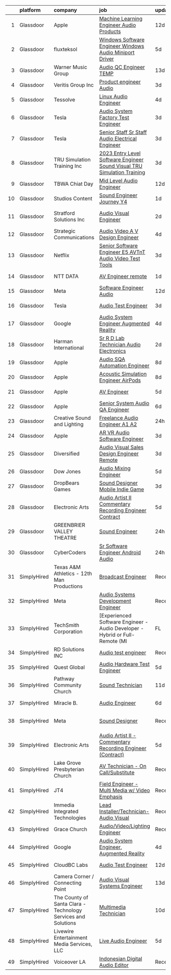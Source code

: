 

|    | platform    | company                                                       | job                                                                                                                                                                                                                                                                                                                                                                                                                                                                                                                                                                                                                                                                                                                                                                                                                                                                                                                                                                                                                                                                                                                                                                                                                                                                                                                                                                                                                                                                         | update_time   | location                    |
|---:|:------------|:--------------------------------------------------------------|:----------------------------------------------------------------------------------------------------------------------------------------------------------------------------------------------------------------------------------------------------------------------------------------------------------------------------------------------------------------------------------------------------------------------------------------------------------------------------------------------------------------------------------------------------------------------------------------------------------------------------------------------------------------------------------------------------------------------------------------------------------------------------------------------------------------------------------------------------------------------------------------------------------------------------------------------------------------------------------------------------------------------------------------------------------------------------------------------------------------------------------------------------------------------------------------------------------------------------------------------------------------------------------------------------------------------------------------------------------------------------------------------------------------------------------------------------------------------------|:--------------|:----------------------------|
|  1 | Glassdoor   | Apple                                                         | [Machine Learning Engineer  Audio Products](https://www.glassdoor.com/partner/jobListing.htm?pos=109&ao=1110586&s=58&guid=0000018378a841cfa715a88783cea47c&src=GD_JOB_AD&t=SR&vt=w&cs=1_665d2e7d&cb=1664176636723&jobListingId=1008136389935&cpc=654405A9B1E0A9F5&jrtk=3-0-1gdsaggffia0l801-1gdsaggg0ii2p800-70de91abb83b5434--6NYlbfkN0BvKrLyj5gPmtZO9T8euul8TCxuuKNOtzRJOomxnwSEodTz2Bc-sPZl8WPllYOnI2iSiV5Jwp96GP-nA0nsfOl5SpQEqkHM_Togz0qhXdyIJdkgcd2o4eNJrzaYBsCmJ8QUREDdXvT4fWt9U-8uM3dCZYkS0bW87wLnGYLTEFeJaN3MC1JZ6dvb0_wzUebvyMMSfE8dfcIsKGECQXTq9i0_e0lMNOmTDNm3ZO-cfImycR67IpobwPpZlfCZ9OQ2T7LPJIszIKUMu2vviov-NekBu79P23UxwmY6waz65jUQDfjp8DfMHMV_WIRSby9Fnw2oshIQddGNjB73x4R-oTxjY6SY5h3CwaDTqezx9kfZnZ9lQCEezUXUJOIUd7OOZDc4wnNYBv0GPzHUaWFz4NIcl0-Tdb2lB2BAjVlGtacytbi0Sm6mD2gbPPSqaedfDwLHsIl95PffjwDhuL-3qQojufAEjMU9aIiRqPcQe9m5hmW1EvVhY5cfyEt_TgBBJHaPBylHSOtN5ljtlol6sUX6fzvG7CYzuLfHbGzE3t4itS5mW4TvLt_JoH7HbWHhVvCLrFExa9VCrOhfyeuYM-H-rk0qw0sjXt3DyJS511TN7SzD-BJEsDzDFb5hiDvtay6yj1ksxWKrlStMTlPMuX6WgNyjNkn7qbnISQ8jIr35CvO4x4eCavYR-Ty059Mx8xTKZrBv_zQnQqzLu6pHzIiDzn4GWfcxkWyNCQ44-EJo7Px4bIgBxJaeO1LpjxyPk2ZuUbVzRphFn0RB6boQrcakD00druSGuXqADXPKvojbdLKPmgQ0zlBkEjoxqsLXVL2wXPy_FoEkIrrF0BhaVTvaI7ZRyHEdmSLnNz_8NQjECQZIjrJEmXmpNgVAS7vDO9xEy__MVyPw9NZ6GLj5xI0g9DnG1cvuo2337MWogKu7kTnFWdAxGbQ7G_UtFang2I4PWsOKYRIXwtUf19U6inaV3tv6HR9uD4I%3D)                                                                                               | 12d           | San Diego, CA               |
|  2 | Glassdoor   | fluxteksol                                                    | [Windows Software Engineer   Windows Audio Miniport Driver](https://www.glassdoor.com/partner/jobListing.htm?pos=130&ao=1136043&s=58&guid=0000018378a841cfa715a88783cea47c&src=GD_JOB_AD&t=SR&vt=w&ea=1&cs=1_972f21b1&cb=1664176636725&jobListingId=1008151562961&jrtk=3-0-1gdsaggffia0l801-1gdsaggg0ii2p800-7029e95f460fc368-)                                                                                                                                                                                                                                                                                                                                                                                                                                                                                                                                                                                                                                                                                                                                                                                                                                                                                                                                                                                                                                                                                                                                             | 5d            | Remote                      |
|  3 | Glassdoor   | Warner Music Group                                            | [Audio QC Engineer  TEMP ](https://www.glassdoor.com/partner/jobListing.htm?pos=118&ao=1136043&s=58&guid=0000018378a841cfa715a88783cea47c&src=GD_JOB_AD&t=SR&vt=w&cs=1_8daa46c6&cb=1664176636724&jobListingId=1008134954318&jrtk=3-0-1gdsaggffia0l801-1gdsaggg0ii2p800-9efc5a1280f5b9cb-)                                                                                                                                                                                                                                                                                                                                                                                                                                                                                                                                                                                                                                                                                                                                                                                                                                                                                                                                                                                                                                                                                                                                                                                   | 13d           | New York, NY                |
|  4 | Glassdoor   | Veritis Group Inc                                             | [Product engineer   Audio](https://www.glassdoor.com/partner/jobListing.htm?pos=122&ao=1136043&s=58&guid=0000018378a841cfa715a88783cea47c&src=GD_JOB_AD&t=SR&vt=w&ea=1&cs=1_eba69559&cb=1664176636724&jobListingId=1008156228382&jrtk=3-0-1gdsaggffia0l801-1gdsaggg0ii2p800-60b16f13d4fc84d3-)                                                                                                                                                                                                                                                                                                                                                                                                                                                                                                                                                                                                                                                                                                                                                                                                                                                                                                                                                                                                                                                                                                                                                                              | 3d            | Plano, TX                   |
|  5 | Glassdoor   | Tessolve                                                      | [Linux Audio Engineer](https://www.glassdoor.com/partner/jobListing.htm?pos=123&ao=1136043&s=58&guid=0000018378a841cfa715a88783cea47c&src=GD_JOB_AD&t=SR&vt=w&ea=1&cs=1_3c3eae24&cb=1664176636725&jobListingId=1008153216311&jrtk=3-0-1gdsaggffia0l801-1gdsaggg0ii2p800-8a5c09c106832404-)                                                                                                                                                                                                                                                                                                                                                                                                                                                                                                                                                                                                                                                                                                                                                                                                                                                                                                                                                                                                                                                                                                                                                                                  | 4d            | Sunnyvale, CA               |
|  6 | Glassdoor   | Tesla                                                         | [Audio System Factory Test Engineer](https://www.glassdoor.com/partner/jobListing.htm?pos=102&ao=1110586&s=58&guid=0000018378a841cfa715a88783cea47c&src=GD_JOB_AD&t=SR&vt=w&cs=1_58bd14f3&cb=1664176636722&jobListingId=1008157141701&cpc=8795CF9063CD573D&jrtk=3-0-1gdsaggffia0l801-1gdsaggg0ii2p800-5af3a224d73f09b7--6NYlbfkN0BkX03mv_qGbDFMol2YHqLRvzzvm2LmpzMO_FcYL_FtJlnJTzsjtFTdelRG5HbGrIeCZP9oCSI6IuPWZMAxwLue--xsQCODXP1zXPB_ldq9qAXnJQnMAK4g-TBuo7TNWkJrSpRtfA-JW54EzgC32fehXWacBL8mw35h490ZL-ZBlgv1TU_EzkMu8nVo0GWDkbm8ikDjxmuaPlEJnJZIGxwq3fXRu0KfeUKEbVL4cjrdsW1To56_zSzJOK1foh7VgJk_4ZBIekgJjCKLDAX9FELnia-zoal-YiGfSb51dJeUy1SomQd8PNWsjxlc6stHLTKcke2TaJu77hfb5HaTK0AGp3yxqZUTg2SobiWkNVpoOlje-SSJLSyECKldPkm7A_zg1KZE2rcWqXxtzUk9rcDM_S-pdcpaCilIhmFoN3yzP-GrsVJi0ZoPGnoVlydLPNyIANywmRm85axOGI5MPPZNTq1KLm4JgsoArnvNtrQ2MQ8NxZpgZRzvDvgTcdwxeiI%3D)                                                                                                                                                                                                                                                                                                                                                                                                                                                                                                                                                                                                      | 3d            | Palo Alto, CA               |
|  7 | Glassdoor   | Tesla                                                         | [Senior Staff Sr Staff Audio Electrical Engineer](https://www.glassdoor.com/partner/jobListing.htm?pos=110&ao=1110586&s=58&guid=0000018378a841cfa715a88783cea47c&src=GD_JOB_AD&t=SR&vt=w&cs=1_da432de4&cb=1664176636724&jobListingId=1008157142193&cpc=2CAED5C921A5F994&jrtk=3-0-1gdsaggffia0l801-1gdsaggg0ii2p800-2d8a1f8128b2f03b--6NYlbfkN0BkX03mv_qGbDFMol2YHqLRvzzvm2LmpzMO_FcYL_FtJlnJTzsjtFTdelRG5HbGrIeCZP9oCSI6IpzslZjy-kUNT8ZDj2sbaRf0gOo7CGmFjrRjITcSomSj23GIUM-aoISp3qMl1UsbND8YpzjJG5gcnx1Z7SvuJUsfY8NVH-41rgPiZA7-wWXKnLNyFOt2awpWFRr3kG8-QqmstuyFvzHX-vm-fjJmR76uX3VHRadASjO0RMZ3gzn0E2mYZxs13Wa1zT4jG9o4eQoW-GDNiiLzW0IRDreXtouI4oLv8fVWuqb_yapQ_xmdljQfVHf5RgLihnmcLmn-wY5_JzfJdjsrof5IzlEqtTS3BIKhrQd26EZmK89W35VrRQEl7Wea8xBPZeMb5hJoIUX9zbmoJdjnFmavFoRG0MutvxzCfxH39SAwpdp2vN4Nl2Tyn38q1l7bqXV2RUD9E0zwS5KfEFTDVpDI3CMK-yW4CRBpgJnIeU20I9sBBKrP_29uV-BxTCBPKHcIgsqkOV9K_WBLIHNT)                                                                                                                                                                                                                                                                                                                                                                                                                                                                                                                                                                       | 3d            | Palo Alto, CA               |
|  8 | Glassdoor   | TRU Simulation   Training  Inc                                | [2023 Entry Level   Software Engineer  Sound Visual    TRU Simulation   Training ](https://www.glassdoor.com/partner/jobListing.htm?pos=127&ao=1136043&s=58&guid=0000018378a841cfa715a88783cea47c&src=GD_JOB_AD&t=SR&vt=w&cs=1_79e1c87a&cb=1664176636725&jobListingId=1008156965860&jrtk=3-0-1gdsaggffia0l801-1gdsaggg0ii2p800-79239c89fafc08a2-)                                                                                                                                                                                                                                                                                                                                                                                                                                                                                                                                                                                                                                                                                                                                                                                                                                                                                                                                                                                                                                                                                                                           | 3d            | Lutz, FL                    |
|  9 | Glassdoor   | TBWA Chiat Day                                                | [Mid Level Audio Engineer](https://www.glassdoor.com/partner/jobListing.htm?pos=124&ao=1136043&s=58&guid=0000018378a841cfa715a88783cea47c&src=GD_JOB_AD&t=SR&vt=w&ea=1&cs=1_da03e0b8&cb=1664176636725&jobListingId=1008136828273&jrtk=3-0-1gdsaggffia0l801-1gdsaggg0ii2p800-33331ff0738d0ae5-)                                                                                                                                                                                                                                                                                                                                                                                                                                                                                                                                                                                                                                                                                                                                                                                                                                                                                                                                                                                                                                                                                                                                                                              | 12d           | Nashville, TN               |
| 10 | Glassdoor   | Studios Content                                               | [Sound Engineer   Journey Y4](https://www.glassdoor.com/partner/jobListing.htm?pos=112&ao=1136043&s=58&guid=0000018378a841cfa715a88783cea47c&src=GD_JOB_AD&t=SR&vt=w&cs=1_47f8bbbe&cb=1664176636724&jobListingId=1008159733508&jrtk=3-0-1gdsaggffia0l801-1gdsaggg0ii2p800-5009102bb7921f77-)                                                                                                                                                                                                                                                                                                                                                                                                                                                                                                                                                                                                                                                                                                                                                                                                                                                                                                                                                                                                                                                                                                                                                                                | 1d            | Los Angeles, CA             |
| 11 | Glassdoor   | Stratford Solutions Inc                                       | [Audio Visual Engineer](https://www.glassdoor.com/partner/jobListing.htm?pos=129&ao=1136043&s=58&guid=0000018378a841cfa715a88783cea47c&src=GD_JOB_AD&t=SR&vt=w&ea=1&cs=1_8a2490ac&cb=1664176636725&jobListingId=1008158756480&jrtk=3-0-1gdsaggffia0l801-1gdsaggg0ii2p800-81c2d64750fbedc4-)                                                                                                                                                                                                                                                                                                                                                                                                                                                                                                                                                                                                                                                                                                                                                                                                                                                                                                                                                                                                                                                                                                                                                                                 | 2d            | East Northport, NY          |
| 12 | Glassdoor   | Strategic Communications                                      | [Audio Video  A V  Design Engineer](https://www.glassdoor.com/partner/jobListing.htm?pos=128&ao=1136043&s=58&guid=0000018378a841cfa715a88783cea47c&src=GD_JOB_AD&t=SR&vt=w&ea=1&cs=1_ca91586d&cb=1664176636725&jobListingId=1008153216698&jrtk=3-0-1gdsaggffia0l801-1gdsaggg0ii2p800-3dfb50bde0d87582-)                                                                                                                                                                                                                                                                                                                                                                                                                                                                                                                                                                                                                                                                                                                                                                                                                                                                                                                                                                                                                                                                                                                                                                     | 4d            | Remote                      |
| 13 | Glassdoor   | Netflix                                                       | [Senior Software Engineer  E5    AVTnT  Audio Video Test   Tools ](https://www.glassdoor.com/partner/jobListing.htm?pos=115&ao=1136043&s=58&guid=0000018378a841cfa715a88783cea47c&src=GD_JOB_AD&t=SR&vt=w&cs=1_f2447a02&cb=1664176636724&jobListingId=1008157420748&jrtk=3-0-1gdsaggffia0l801-1gdsaggg0ii2p800-d050fa6bd6a92c14-)                                                                                                                                                                                                                                                                                                                                                                                                                                                                                                                                                                                                                                                                                                                                                                                                                                                                                                                                                                                                                                                                                                                                           | 3d            | Los Gatos, CA               |
| 14 | Glassdoor   | NTT DATA                                                      | [AV Engineer  remote ](https://www.glassdoor.com/partner/jobListing.htm?pos=106&ao=1110586&s=58&guid=0000018378a841cfa715a88783cea47c&src=GD_JOB_AD&t=SR&vt=w&ea=1&cs=1_e2c4fb51&cb=1664176636723&jobListingId=1008160143540&cpc=F41FEAB56D215062&jrtk=3-0-1gdsaggffia0l801-1gdsaggg0ii2p800-85cc0fc0cb94a1ec--6NYlbfkN0DS5B6hYMvOegcHE98QLkTbjopye3yCAShDnYuFrYweB6mdkq3i97uJDztuDvCDwkhEFDYo3L4h5ADci063SLIuMZqUsAQMByQIyY4WsvaP3VHIfhTk54qkzVoFsU93UZZuiJOicI_z6DnDAegQECa6_ejLHkvk2r1U_nk6LbubJhRrbfusgg-xj2NS6K_qggoK4rfiXcLHGdYmkcQVa5IY-27o-bx31Xnhu9i7B4pewPFB0V8yQogGfx0ASgmO-xn57zZBZp2CK8iWnx-VArEDJnAeEt2TKhuvM-xvYAU-ch0F2uRTaceG7ciY-3t6ZpO5Ch3ljEdeOpN-pDNR8xIGYoW4C2kgk7hqkSCH02JReLy1dU3lUPwicG1LeSaEBwOo2WE-C-5GTlYXo8F_4bMr-2goWJdP_vdPACRzF2KAh52fYvFxxdOxIMfG7daDvMd-8-G99Pr5xIWKzSpILebLo3l_0wfJQV0Klff7uW9rpnhrbe_Dyk-iXJE5VpqH0Fbr07rWIwqJJBsbnUqg5AClozYIAy7lQA4ZBoJi_VW_nI86tdvNOMSa)                                                                                                                                                                                                                                                                                                                                                                                                                                                                                                                                                             | 1d            | Pittsburgh, PA              |
| 15 | Glassdoor   | Meta                                                          | [Software Engineer   Audio](https://www.glassdoor.com/partner/jobListing.htm?pos=101&ao=1110586&s=58&guid=0000018378a841cfa715a88783cea47c&src=GD_JOB_AD&t=SR&vt=w&cs=1_53f38343&cb=1664176636722&jobListingId=1008135856631&cpc=0FE1F5EA2BC84A01&jrtk=3-0-1gdsaggffia0l801-1gdsaggg0ii2p800-2af0d72ee9516572--6NYlbfkN0DYl4UJW4r1Vl7FEn6T9F-rD9lpC-0oMJVSiWjK_MGUd8e8cHXcpv6KPyjLHZEfqkWCUGiQ0wI9PhypsvPn6fLuX-NuhRXF81k4keiTZ-sjyQohKEQHZsqiAZ17RgzjGitjocz7khR2BXjl1nT4h9VfIACCg0Il7tYaijOLNLdjO9BsgM7gz_J4xH0AJnUSQM-eyPnPxvTfJ6Pnic1RiaXfzDxOgvmUyMHbczS2ftVj2UCltv7-nZKQypXCfUe00rcIdit_uf3xs454h4bnO-nID31tGUk75oQAu_gR2KuHvcqqn39PEp8WsOrgGnfJKo-oU-9ok9iADF1-ysF1-cES_uadD4ZgycW6gWd5n8dmBesLBu1QTw2xg8wUkEmPxdMWZrPLFQ1utJxIF5o1OXuvfIr-R-mBcWviOUa73fxdEyU5T62KOJkKE7R0EPnmq8gBRFjXcLsyL5TZ0FgsJtK-Ty2p33Mcfq4frVrAZ9t0FD6Rx5ye3l4ShLu_VXQGREIJ1Ioq182aTi2_0v2jL8r4g9Fxj6ZVkviCokB9PhkCxt21SvZUyjuvTyqXWJmvxFijNO15dbq20onYF3yeZtXwENg8SeVkWz_eMw_XvT7Iz1D60y-WUQ9xrt1bI9A3jKaFADfMm41ZmS92vXTBt3FQfPLwZXYA3nTzSZPUhzGL7WvcPTdfa8u21Yziu_Vna625BEsPArhkJEvFt5HBOxWlTrOSpeU7BLK0z-FFWD9kmdXcCUan4txqGd8yTlPbHLXRsHs938N6xaz8h1PQyAUJVs8KKK9lfLPHwOjkSjXDCXmdgz-J4pJGfcLEesJiPpj5729Hzj9cL6neMAt8EkDz0tTtNr0LWd1qXGhicupHNL7pd6lTCYfvWOX4u_TCctgK41l9cMUeoO8rIhu6W8gr9o3lV6hpt1JVghWmHjhnQInRpV7qbIKnfzzvk8mGLUpjEyMOOONAJHb8dHtlEd52GHQjH5aDy4opWWsh9sGL3jn2QF3KrgTKoGdNvdrsSNeurAoLxt0xcqp2Hn2_jqb3SYlEQt5K4hTcrOjwv7mzVNHEA9eSyoEeKa2HUebxkpSvsRDSThuxmQ%3D%3D) | 12d           | Remote                      |
| 16 | Glassdoor   | Tesla                                                         | [Audio Test Engineer](https://www.glassdoor.com/partner/jobListing.htm?pos=103&ao=1110586&s=58&guid=0000018378a841cfa715a88783cea47c&src=GD_JOB_AD&t=SR&vt=w&cs=1_35402af0&cb=1664176636722&jobListingId=1008157142400&cpc=2CAED5C921A5F994&jrtk=3-0-1gdsaggffia0l801-1gdsaggg0ii2p800-058a82497792a86c--6NYlbfkN0BkX03mv_qGbDFMol2YHqLRvzzvm2LmpzMO_FcYL_FtJlnJTzsjtFTdelRG5HbGrIeCZP9oCSI6IhXig6-SMqbejx7n6pjgn4y33Nhu9-TL74ww2Zl2M80tFLABULuAo1mrL6CiClpgSDKSZsDVgndZNoceL5IbPMSSplizj8YJFw7ku4RnrBSyLWfKINBLZv5BABagr6rIcIcufLLHPkqL89TbLbDTwyKe90-64-4J42Gqrtkbz4_5zKKAdVhoDJAS94HacIwU7m5RimiotLpn2D7W9BSnOLzoJdd-7FUYwyAFJ7hR5xFAOSO-GeOfrR0e3LH7tf_9Exn-bsRg2O8Mp4wmo1PLq7x3Ao6QeyXRfj4jtGwNsJlJ812zARf76vm6MXqlBBxz7rnuS2Zmc3QtWWU4C0J3ZnGXmzAYtPrEoz0-1KqIkXiFqN31oTYR4m28cu3ZZ7KHs_HwX8Vx41EfLcxVKZzse1p_52tXoqfI9Q%3D%3D)                                                                                                                                                                                                                                                                                                                                                                                                                                                                                                                                                                                                                                       | 3d            | Palo Alto, CA               |
| 17 | Glassdoor   | Google                                                        | [Audio System Engineer  Augmented Reality](https://www.glassdoor.com/partner/jobListing.htm?pos=120&ao=1136043&s=58&guid=0000018378a841cfa715a88783cea47c&src=GD_JOB_AD&t=SR&vt=w&cs=1_dd6ea96e&cb=1664176636724&jobListingId=1008153993994&jrtk=3-0-1gdsaggffia0l801-1gdsaggg0ii2p800-57bc341b2eb6ce29-)                                                                                                                                                                                                                                                                                                                                                                                                                                                                                                                                                                                                                                                                                                                                                                                                                                                                                                                                                                                                                                                                                                                                                                   | 4d            | Mountain View, CA           |
| 18 | Glassdoor   | Harman International                                          | [Sr  R D Lab Technician  Audio Electronics](https://www.glassdoor.com/partner/jobListing.htm?pos=125&ao=1136043&s=58&guid=0000018378a841cfa715a88783cea47c&src=GD_JOB_AD&t=SR&vt=w&cs=1_43562557&cb=1664176636725&jobListingId=1008159334979&jrtk=3-0-1gdsaggffia0l801-1gdsaggg0ii2p800-2c9fd09fa96f9045-)                                                                                                                                                                                                                                                                                                                                                                                                                                                                                                                                                                                                                                                                                                                                                                                                                                                                                                                                                                                                                                                                                                                                                                  | 2d            | Richardson, TX              |
| 19 | Glassdoor   | Apple                                                         | [Audio SQA Automation Engineer](https://www.glassdoor.com/partner/jobListing.htm?pos=116&ao=1136043&s=58&guid=0000018378a841cfa715a88783cea47c&src=GD_JOB_AD&t=SR&vt=w&cs=1_804ff90e&cb=1664176636724&jobListingId=1008146904400&jrtk=3-0-1gdsaggffia0l801-1gdsaggg0ii2p800-2883d3b1dd5e8401-)                                                                                                                                                                                                                                                                                                                                                                                                                                                                                                                                                                                                                                                                                                                                                                                                                                                                                                                                                                                                                                                                                                                                                                              | 8d            | Cupertino, CA               |
| 20 | Glassdoor   | Apple                                                         | [Acoustic Simulation Engineer   AirPods](https://www.glassdoor.com/partner/jobListing.htm?pos=108&ao=1110586&s=58&guid=0000018378a841cfa715a88783cea47c&src=GD_JOB_AD&t=SR&vt=w&cs=1_0c452cd1&cb=1664176636723&jobListingId=1008146626449&cpc=F41FEAB56D215062&jrtk=3-0-1gdsaggffia0l801-1gdsaggg0ii2p800-ee21dd005390593b--6NYlbfkN0BvKrLyj5gPmtZO9T8euul8TCxuuKNOtzRJOomxnwSEodTz2Bc-sPZlPHrT5BCwu4Q-7dy9UsDbflfsSYyZ20UtBldsxZuRktsIMFqtwJnGPnRylWlaQ7uQv0HuRDulNs_Na0zu9qPy2zr8V2Yj7Dh-bWhA0EFhaVoGDu_4ArxRFYH-GNtPL6TYpmmK9UdOtqrSMWYb7So4ZaMyjm4KexJNuC1oYiBZJreFTBDWHfsFfgscctQKHPseyGmtc6KX2Tqoz3MOnvhlrXO6tWtEKHXPJaXtGtCGyblHDk4a0Lu5udO7n8ZQCCUIxj9QNvqExN1lSW0YdB9X-I_u-xu5OiOpLx6pYgCYDe6_5H9isiyu6604vKNuF1l-_FF5zq8cs5nb4Lyr4ycWtl3UKaYT1hHqjViKbV9egGHjJlGkyircgRAtoF3lP_GPSkDQNVH1uXXdC7U3suvnnST_lblyDdxkY6AFMNh3-reVqPqKbdln1d3tUD4Dvm65vAjAjh1GZhZ44UoMpFl6KP_5NPJGW34XksIihyL6HjAe6zHNG9tqSgMkGaQ6Bate0HR-CDG86JV7B98rsh7e4hubA-ad2zwa6FPin4FdRrwGKNLMnWxoaSF_QVZ0AInBc9U9iH1fiH7dCchpXmnYa2kQn_0o7UAsirLBsxJnPSbo195u927uhBsAmz59y6N5LQnfMwX_T5DOcrHE7pGmIJpaB4ZVVtqwimXYspcxMJDh8Pq2ZuIAJEyGVdXcOpiHVX1aHY_NhC5OnivBqaAfXC8bd_rcaDbgK5EbezrbhmIaoKjBGza5owMdba6UF75XW3YhDr1QzOwo9LPgSCRX2Vdqp9qLu_5xYelLY1TfyzngDE-mGVmI2PhhUyRM663gqxeZCuYMhcMkRvP97fFsouTcCAtlDB-BZwaq4lFCssZTzH3aBR9s0D4VU70Iv4ENgikfrhPxpyQuFfNB--Yc_y4rV1zW3eA4ojBLo8K5Gj89SXE6gb27hA%3D%3D)                                                                                    | 8d            | Boulder, CO                 |
| 21 | Glassdoor   | Apple                                                         | [AV Engineer](https://www.glassdoor.com/partner/jobListing.htm?pos=107&ao=1110586&s=58&guid=0000018378a841cfa715a88783cea47c&src=GD_JOB_AD&t=SR&vt=w&cs=1_1c192f25&cb=1664176636723&jobListingId=1008151546415&cpc=2CAED5C921A5F994&jrtk=3-0-1gdsaggffia0l801-1gdsaggg0ii2p800-1ae8d32aa0dc7b3d--6NYlbfkN0BvKrLyj5gPmtZO9T8euul8TCxuuKNOtzRJOomxnwSEodTz2Bc-sPZlC5mDe-NOaJhogMSVwCAU7Ca3q7m0vurWF9eTNuuVc0LBq9cKkNSNQ_cIVhf-TiIMgDl7z0dwYJZNSx_wwA1P51k91FtO2ln9t-1e9aawFZsA5UmghRnf5ruVBAn0sAuIi0vBwb5Hfd5qfyxfn4iYIx8dC8F1WAAg6YKhbT3N7mQrcmWjBUVg2nHIQARW7rU0pNj-1oHmJZXZ5RuT_TcA16WmB8pUzkiusHqXgew1v_sQpe58R1KTkSmm_RuFLaICdIKSHbcVmFWMzMQtYRRweZwPDthQSSUmck1l2Vxrs3iB6L5u5OG3ouTl0UWQW7jbfsIyoFqB9RGDtJj2ZLAP_jMmE4ny8nhzHhycKa-9y1jhQYCYmiX4tD__2LuWxu_s5zNGwUNF1Z2hdJ5AtJ2eie5r0KQv89mjGRdZDOGANpsVLMd6nvopJKjwzrz4VUDVPyk4toklLqQlRjGSr_VrMInB7LWAb2d9x6aPZ4cY0ZA1ZqGSih1RNCN86kVaaTKId8iPWQ8u6kXBXg6A-tx2uqLfyZ1RcbsyB2iR8wkG83AVps94ECy8CwqXC3m8MC3C4sYgEIc7uJ1Vp9ag_xq0sHG9MiZMsnbHltBtCcC8jGOb-tbenec2z-8R6X2RPBy0pdFG9eRgLNts_utKyi41AP-Zb4Zj5KwfeCYX3vhOQfJ4ckwss3q-SsUIaJHX0EjGeKaTBAY3NMPnJEY3GBM8UDaNa5ANmw-OxPfTZzK3pLQ5rFdCH-O-AdNxq9U-d4b-v-agjpsP9sFfPDM6qZtxkn-7guKWBdMEyI-T4yq8Jl3tnLw9VLwiFyftna4xlOCL8U8ooqYAKXb3JR2xXlcPj3KPUgI5gBKtLKPo6AeSBxS3G5sFyVH-qYAsDn0oYCHz)                                                                                                                                                                           | 5d            | San Diego, CA               |
| 22 | Glassdoor   | Apple                                                         | [Senior System Audio QA Engineer](https://www.glassdoor.com/partner/jobListing.htm?pos=104&ao=1110586&s=58&guid=0000018378a841cfa715a88783cea47c&src=GD_JOB_AD&t=SR&vt=w&cs=1_8573147a&cb=1664176636722&jobListingId=1008148531672&cpc=AC285F3A3ECA6BB0&jrtk=3-0-1gdsaggffia0l801-1gdsaggg0ii2p800-017909a95361d9a2--6NYlbfkN0BvKrLyj5gPmtZO9T8euul8TCxuuKNOtzRJOomxnwSEodTz2Bc-sPZl5OJ9R4TJsNe2yDbQJ34cF5KvJm7v8DGc3FpnaU13Eij2u-w5iohmbTWZJBHXQN8zHGuRhc6f17UAESOPGHJp_Sy-51kXaUAulKq80nFC0KaW4xrHXe7ToM2pSFoQ_Yr6wafY9MEO1LwuRlOxgMO1fg6rzV_JSrr_WS69uFhEfjN2jOkwlwMedUR1xCB93JcWzvpP244rQ0SpXtvorY5hV4f-knzr5x8rkkMt9BZzwdwcQ5PBKEVs3QX95xHyHp1klJyrf9Lw6kB9xqS31Ab4UzyizcBC9aDZko3jAAsZpYqSIkKcxBvD_LaDCsSPtiQAcH9mJpD6qMSDCcZUaZs5muwwOh8Nk5jnsClhxMPajGSAeX2wJ5BKBCCpe4I8dJLDRU3IlP91dsHWsCYB_HRhXKuDmqrDDLaai1qaLd1nOmf7ouVkcwxo5W-N6k-pEBY_q4GE0R4RyJlt7bPvRsDdunqfWauX5zVBubswI2TFMjQHK2qUI2dFoZOVyxlOGHkvtW6BdZfkHbjsy4nZT3sT748ZtmKvdHImhxicdKZzodK4rfZ9yIFLqkvLx8m-aE6e4lL6NXP_o0F71ocm2TW2RP-PPWdebQSP-db-Gax4xbCurhrXk-WujexCgzmDy1w8fgLfbTRQpXucfPmRdcHnxsOccIMFrbM-PpoVNVnZj91jgoW0ixiGqoDYvMLdkvXnUC-TLhRLYnvV5SY98msaQZbsBW8ML6nkIY_n_pG_GgG-XnXwV_AlQTw_RTeYi6uMqAsbz2h-13TfMmI55d2-O6iHXt--t70lrX1aUYRhGhO7Uw6iTUjTCIQbvd-w0OT_p9_Xda_lpZfvYAIyzHW5TYY-NEhBtOY0snLpBnKL15ASEO0C7jdlDh6jxydUn01tYYgcpsIyWLFBVjFiL3renPhTqCcmR9JM4QWLyVZB2_M%3D)                                                                                                         | 6d            | Culver City, CA             |
| 23 | Glassdoor   | Creative Sound and Lighting                                   | [Freelance Audio Engineer A1  A2](https://www.glassdoor.com/partner/jobListing.htm?pos=114&ao=1136043&s=58&guid=0000018378a841cfa715a88783cea47c&src=GD_JOB_AD&t=SR&vt=w&ea=1&cs=1_d6c8d706&cb=1664176636724&jobListingId=1008160514473&jrtk=3-0-1gdsaggffia0l801-1gdsaggg0ii2p800-17938c113211d040-)                                                                                                                                                                                                                                                                                                                                                                                                                                                                                                                                                                                                                                                                                                                                                                                                                                                                                                                                                                                                                                                                                                                                                                       | 24h           | Washington, DC              |
| 24 | Glassdoor   | Apple                                                         | [AR VR Audio Software Engineer](https://www.glassdoor.com/partner/jobListing.htm?pos=117&ao=1136043&s=58&guid=0000018378a841cfa715a88783cea47c&src=GD_JOB_AD&t=SR&vt=w&cs=1_311931f1&cb=1664176636724&jobListingId=1008156011635&jrtk=3-0-1gdsaggffia0l801-1gdsaggg0ii2p800-fd88faaae8caa377-)                                                                                                                                                                                                                                                                                                                                                                                                                                                                                                                                                                                                                                                                                                                                                                                                                                                                                                                                                                                                                                                                                                                                                                              | 3d            | Cupertino, CA               |
| 25 | Glassdoor   | Diversified                                                   | [Audio Visual Sales Design Engineer   Remote](https://www.glassdoor.com/partner/jobListing.htm?pos=119&ao=1136043&s=58&guid=0000018378a841cfa715a88783cea47c&src=GD_JOB_AD&t=SR&vt=w&ea=1&cs=1_5bd73b51&cb=1664176636724&jobListingId=1008156547253&jrtk=3-0-1gdsaggffia0l801-1gdsaggg0ii2p800-cdc1c7195306da68-)                                                                                                                                                                                                                                                                                                                                                                                                                                                                                                                                                                                                                                                                                                                                                                                                                                                                                                                                                                                                                                                                                                                                                           | 3d            | Remote                      |
| 26 | Glassdoor   | Dow Jones                                                     | [Audio Mixing Engineer](https://www.glassdoor.com/partner/jobListing.htm?pos=113&ao=1136043&s=58&guid=0000018378a841cfa715a88783cea47c&src=GD_JOB_AD&t=SR&vt=w&cs=1_d6db284b&cb=1664176636724&jobListingId=1008151967300&jrtk=3-0-1gdsaggffia0l801-1gdsaggg0ii2p800-633f77dde0e519ba-)                                                                                                                                                                                                                                                                                                                                                                                                                                                                                                                                                                                                                                                                                                                                                                                                                                                                                                                                                                                                                                                                                                                                                                                      | 5d            | New York, NY                |
| 27 | Glassdoor   | DropBears Games                                               | [Sound Designer  Mobile Indie Game ](https://www.glassdoor.com/partner/jobListing.htm?pos=105&ao=1110586&s=58&guid=0000018378a841cfa715a88783cea47c&src=GD_JOB_AD&t=SR&vt=w&ea=1&cs=1_046f28d4&cb=1664176636723&jobListingId=1008156551199&cpc=149B3D5996025BBA&jrtk=3-0-1gdsaggffia0l801-1gdsaggg0ii2p800-e000485cd2db04a3--6NYlbfkN0BTy4Vq3kUv-8E8fBOrhZt-7WJQYqv7u2ur6JnxlE7nq_aQtV-qQ9P-F7lfPTExQCKIpCDlC4Am6tHb_XRGt3gN7hT3WEgRAVy-FWbT6GMcuzzJyiehWziTD0BOpU5s7cYKhcVCjcXptGenQlmHgNO3sYwXqL00uzQ3FsSP0D0dv4eATvGQvuKlxq8S9MCSY2ZBbeH_8j5VBpRRcngbf4NRZ9Mf1g_f571YrpyzS5iC_K5_RCyP5sKWR8pgzq5RahKe6KCHKpXr9MsmDFLaZeGeIdi07t7ptHBdLmc9sdZxniYar8wNLHMEKgnZ5vfIhlrKa7NL40ZsNOaX2aytXtpStpqua-mafePK0OcHM6gksBdWCG6LbRdKSdpj253B1_e4q4x_OS6Byp-EkJrkpultqRJHUafTH8iLf0xge9dUxDGkMLpfTyNhDqm3iftF9HEzGCxjKEvVImUsk7ASYeYidIRCvlnKYr0Oet0n0RUoauE4gl8LgccYaux6CaW8cVWKIlDtP3NidYxg1ngLW50N)                                                                                                                                                                                                                                                                                                                                                                                                                                                                                                                                                                               | 3d            | Remote                      |
| 28 | Glassdoor   | Electronic Arts                                               | [Audio Artist II   Commentary Recording Engineer  Contract ](https://www.glassdoor.com/partner/jobListing.htm?pos=121&ao=1136043&s=58&guid=0000018378a841cfa715a88783cea47c&src=GD_JOB_AD&t=SR&vt=w&cs=1_6a1882c3&cb=1664176636724&jobListingId=1008151770801&jrtk=3-0-1gdsaggffia0l801-1gdsaggg0ii2p800-015c7e198e835cb0-)                                                                                                                                                                                                                                                                                                                                                                                                                                                                                                                                                                                                                                                                                                                                                                                                                                                                                                                                                                                                                                                                                                                                                 | 5d            | Orlando, FL                 |
| 29 | Glassdoor   | GREENBRIER VALLEY THEATRE                                     | [Sound Engineer](https://www.glassdoor.com/partner/jobListing.htm?pos=126&ao=1136043&s=58&guid=0000018378a841cfa715a88783cea47c&src=GD_JOB_AD&t=SR&vt=w&cs=1_28de28de&cb=1664176636725&jobListingId=1008161620352&jrtk=3-0-1gdsaggffia0l801-1gdsaggg0ii2p800-8bd050dc514b455b-)                                                                                                                                                                                                                                                                                                                                                                                                                                                                                                                                                                                                                                                                                                                                                                                                                                                                                                                                                                                                                                                                                                                                                                                             | 24h           | Lewisburg, WV               |
| 30 | Glassdoor   | CyberCoders                                                   | [Sr  Software Engineer   Android Audio](https://www.glassdoor.com/partner/jobListing.htm?pos=111&ao=1110586&s=58&guid=0000018378a841cfa715a88783cea47c&src=GD_JOB_AD&t=SR&vt=w&ea=1&cs=1_82ba0242&cb=1664176636724&jobListingId=1008160433175&cpc=9908D8D4413DBB8A&jrtk=3-0-1gdsaggffia0l801-1gdsaggg0ii2p800-edb692443d985c29--6NYlbfkN0CpFJQzrgRR8WqXWK1qKKEqALWJw739KlKqr2H-MSI4eoBlI4EFrmor2FYZMP3muM1SW9Gmn45sBKBIguY98-er5m2NKPwqKNjs_1S6_4YNc5gFz2rqn8UtoPKUUIATU6XLO0J4FJ8L4JXr_aOzZhe_U5OVu0OjnWAEvmg48br-49Mxd9T65Ikv_tB1y_cevwG96-40aXJOkQBDy-cAKzeca0-IbLQ12UoMiwJLUIkkDQsAo4_AIIRPq-H9OEcMz5MyvzAvRAL-GSPrJmR9W9EJogphRxoVhH7pmOLa4BHCUnglE8rDfLUGK9yqIcgBGIL10KmV-R581lypiijtoOo4YPVAY3QIQccusVm7eKxBVqSynlWw_sSaweZ_SLCaT9NHmsc6jVvelSVtq2hMye1YESyU07wGihgwyXbLxyi2ZijcQHs0naP_x7bigNUE5MD2PQd2C4jGZ4GZ7X5UToM1UyXGBYffg_6ByD67JM0cO0s9HEJRYaa3_lrYuqC_aG_UT62y5pKa39QPKrAT6Ko0G1NWJ4puG7uCdW-iNj-44x1_1pmh-AHKv4hM0RZk46rXnzUThkTpdNsZFqCb7JS4Fccw26u9cdNj11Uo8GbQSQlNJSvSwQNd_f_wCP6Rf2tnRF7Qr_x-E-XHgfDs7fR2_xu4mTdv5bj0-zXENQZRZ0u0DWol9fAOYHyOnWy8jD8Ys7on_VtTLUv0or_l7-8g91SIfVHA9MIDdI9EYLrWatzQHfUSmVaicFZjW-ItTyH6Eb9p0Hros_G7UL3B2w-1qnCeT2dzkGcyG2r1saLfd-XwvRhAdCi7h7d46hdIDnSFkQrwUOsQFrSDHaHd5g-Hxhi7rvdpeisCFYwXX6AEYq-tNvPLE5nzWcMRm9x-DSY_rG9RFYI1UqOBr9LtqWGMAdcloVOoqe_beMpApdRr8NPXJN_cAyQ2O_4BLdII6PfpjbpJ61w16Cqboa8IwB_TAb_1xP4Js0zZcMnAzHH7PfnM2u9TtRgE6Q-6itEr6rQ%3D)                                                              | 24h           | Encinitas, CA               |
| 31 | SimplyHired | Texas A&M Athletics - 12th Man Productions                    | [Broadcast Engineer](https://www.simplyhired.com/job/FvqtjkPQOHFz7okHbknjuZGriHK1tUpOYJrYq7y5M_E_VlNyFcveLg?q=audio+engineer)                                                                                                                                                                                                                                                                                                                                                                                                                                                                                                                                                                                                                                                                                                                                                                                                                                                                                                                                                                                                                                                                                                                                                                                                                                                                                                                                               | Recently      | College Station, TX         |
| 32 | SimplyHired | Meta                                                          | [Audio Systems Development Engineer](https://www.simplyhired.com/job/YOCLjp_LenBMvPmo8e1sKzxncSJhdWA0la30Qcz-u_EfY6yplRGbsA?q=audio+engineer)                                                                                                                                                                                                                                                                                                                                                                                                                                                                                                                                                                                                                                                                                                                                                                                                                                                                                                                                                                                                                                                                                                                                                                                                                                                                                                                               | Recently      | Sunnyvale, CA               |
| 33 | SimplyHired | TechSmith Corporation                                         | [Experienced Software Engineer - Audio Developer - Hybrid or Full-Remote (MI | FL | IL | NC | TX)](https://www.simplyhired.com/job/8Ri1bqcZce2bH5Fmfv2FSUlejcX6u0ta2zJ4WcsU7MCmt_AXDCG5Tg?q=audio+engineer)                                                                                                                                                                                                                                                                                                                                                                                                                                                                                                                                                                                                                                                                                                                                                                                                                                                                                                                                                                                                                                                                                                                                                                                                                                                                 | Recently      | Remote, MI                  |
| 34 | SimplyHired | RD Solutions INC                                              | [Audio test engineer](https://www.simplyhired.com/job/Kf_YI6a98vW7Y5O-xjVqrlg9yR95i6MaN_1gcZFzACVka3N6opd0vw?q=audio+engineer)                                                                                                                                                                                                                                                                                                                                                                                                                                                                                                                                                                                                                                                                                                                                                                                                                                                                                                                                                                                                                                                                                                                                                                                                                                                                                                                                              | Recently      | Sunnyvale, CA               |
| 35 | SimplyHired | Quest Global                                                  | [Audio Hardware Test Engineer](https://www.simplyhired.com/job/zBSHPAmmxadvarOfDRiCeBUKdrV0fc-JaYPYd_c64HgtaMc0O9seDQ?q=audio+engineer)                                                                                                                                                                                                                                                                                                                                                                                                                                                                                                                                                                                                                                                                                                                                                                                                                                                                                                                                                                                                                                                                                                                                                                                                                                                                                                                                     | 5d            | Sunnyvale, CA               |
| 36 | SimplyHired | Pathway Community Church                                      | [Sound Technician](https://www.simplyhired.com/job/xNRKdLpQ4MaSUTJBXI-WNbXjx6Gvjqz-j9H1qx1MI2k-IrnmYm7uew?q=audio+engineer)                                                                                                                                                                                                                                                                                                                                                                                                                                                                                                                                                                                                                                                                                                                                                                                                                                                                                                                                                                                                                                                                                                                                                                                                                                                                                                                                                 | 11d           | Fremont, CA                 |
| 37 | SimplyHired | Miracle B.                                                    | [Audio Engineer](https://www.simplyhired.com/job/_-aB-hbhjhHlLv5bdQ3TCZkZD1FyDifO-NWKSz2c_UBMrD7pDeV3Pg?q=audio+engineer)                                                                                                                                                                                                                                                                                                                                                                                                                                                                                                                                                                                                                                                                                                                                                                                                                                                                                                                                                                                                                                                                                                                                                                                                                                                                                                                                                   | 6d            | San Jose, CA                |
| 38 | SimplyHired | Meta                                                          | [Sound Designer](https://www.simplyhired.com/job/WOkO3p-i2u1T1y6dUtAOR5iM4l-fI4SKkKQlrDedkNoGcMUgbGBM6g?q=audio+engineer)                                                                                                                                                                                                                                                                                                                                                                                                                                                                                                                                                                                                                                                                                                                                                                                                                                                                                                                                                                                                                                                                                                                                                                                                                                                                                                                                                   | Recently      | Menlo Park, CA +3 locations |
| 39 | SimplyHired | Electronic Arts                                               | [Audio Artist II - Commentary Recording Engineer (Contract)](https://www.simplyhired.com/job/IiscYUpGC_NL4DSY3dGDS6JkJcby0DRLjn3DCTwGXI75E5ShpVvKAw?q=audio+engineer)                                                                                                                                                                                                                                                                                                                                                                                                                                                                                                                                                                                                                                                                                                                                                                                                                                                                                                                                                                                                                                                                                                                                                                                                                                                                                                       | 5d            | Orlando, FL                 |
| 40 | SimplyHired | Lake Grove Presbyterian Church                                | [AV Technician - On Call/Substitute](https://www.simplyhired.com/job/tb9Lp_96v5nuqnhe0ZYtbeKN6hRlb-jVRHz1dLdsFAKeVM_Axvfv9Q?q=audio+engineer)                                                                                                                                                                                                                                                                                                                                                                                                                                                                                                                                                                                                                                                                                                                                                                                                                                                                                                                                                                                                                                                                                                                                                                                                                                                                                                                               | Recently      | Lake Oswego, OR             |
| 41 | SimplyHired | JT4                                                           | [Field Engineer - Multi Media w/ Video Emphasis](https://www.simplyhired.com/job/nIETCm0jPbtpACQ0RX0adI_X95MoWuTKUO8r1do-dzp6JwYJP3ys2w?q=audio+engineer)                                                                                                                                                                                                                                                                                                                                                                                                                                                                                                                                                                                                                                                                                                                                                                                                                                                                                                                                                                                                                                                                                                                                                                                                                                                                                                                   | Recently      | Salt Lake City, UT          |
| 42 | SimplyHired | Immedia Integrated Technologies                               | [Lead Installer/Technician-Audio Visual](https://www.simplyhired.com/job/IL_TH2SXPlz2tOw2DDE_I22xSpEewZlkJne33ZaAXd-CmCI5oTmI_A?q=audio+engineer)                                                                                                                                                                                                                                                                                                                                                                                                                                                                                                                                                                                                                                                                                                                                                                                                                                                                                                                                                                                                                                                                                                                                                                                                                                                                                                                           | Recently      | Scottsdale, AZ              |
| 43 | SimplyHired | Grace Church                                                  | [Audio/Video/Lighting Engineer](https://www.simplyhired.com/job/NXfxeOPpb7s-E_rkgzrzU79BZEV4HuENgvWVghX0pgF5a7bFUgeTlw?q=audio+engineer)                                                                                                                                                                                                                                                                                                                                                                                                                                                                                                                                                                                                                                                                                                                                                                                                                                                                                                                                                                                                                                                                                                                                                                                                                                                                                                                                    | Recently      | Dumfries, VA                |
| 44 | SimplyHired | Google                                                        | [Audio System Engineer, Augmented Reality](https://www.simplyhired.com/job/T7lI3p3V7FfDlwqwcKxMtgqs7PpIwd1ww2vqX56UFDJMnw8f8KNtDw?q=audio+engineer)                                                                                                                                                                                                                                                                                                                                                                                                                                                                                                                                                                                                                                                                                                                                                                                                                                                                                                                                                                                                                                                                                                                                                                                                                                                                                                                         | 4d            | Mountain View, CA           |
| 45 | SimplyHired | CloudBC Labs                                                  | [Audio Test Engineer](https://www.simplyhired.com/job/GMrT0ctv1zArd0BzMFDjTfrxIfJMKOGYpG4JvQloYNSS87ZNRO6ZKw?q=audio+engineer)                                                                                                                                                                                                                                                                                                                                                                                                                                                                                                                                                                                                                                                                                                                                                                                                                                                                                                                                                                                                                                                                                                                                                                                                                                                                                                                                              | 12d           | Sunnyvale, CA               |
| 46 | SimplyHired | Camera Corner / Connecting Point                              | [Audio Visual Systems Engineer](https://www.simplyhired.com/job/5dlsY9ug6B6fK3McdTxRiN8HBY_Ccl71JZvQhVbXGIJw_jWrgB-gFw?q=audio+engineer)                                                                                                                                                                                                                                                                                                                                                                                                                                                                                                                                                                                                                                                                                                                                                                                                                                                                                                                                                                                                                                                                                                                                                                                                                                                                                                                                    | 13d           | Green Bay, WI               |
| 47 | SimplyHired | The County of Santa Clara - Technology Services and Solutions | [Multimedia Technician](https://www.simplyhired.com/job/-vuY321IYrlLdzAAEndgUuDipU_rQsAfj14Bz4PGaa0atZ8o0wTaag?q=audio+engineer)                                                                                                                                                                                                                                                                                                                                                                                                                                                                                                                                                                                                                                                                                                                                                                                                                                                                                                                                                                                                                                                                                                                                                                                                                                                                                                                                            | 10d           | San Jose, CA                |
| 48 | SimplyHired | Livewire Entertainment Media Services, LLC                    | [Live Audio Engineer](https://www.simplyhired.com/job/pX83mrj6U7dpBLiTHTnpjeGVJL3nlK-A68M369gKv8n26YyD4fod6w?q=audio+engineer)                                                                                                                                                                                                                                                                                                                                                                                                                                                                                                                                                                                                                                                                                                                                                                                                                                                                                                                                                                                                                                                                                                                                                                                                                                                                                                                                              | 5d            | Fargo, ND                   |
| 49 | SimplyHired | Voiceover LA                                                  | [Indonesian Digital Audio Editor](https://www.simplyhired.com/job/uJXk1pR7ezhlWEN2TdwxixEcbUwdSx8_Xohbelm60BCyAl1datSwYA?q=audio+engineer)                                                                                                                                                                                                                                                                                                                                                                                                                                                                                                                                                                                                                                                                                                                                                                                                                                                                                                                                                                                                                                                                                                                                                                                                                                                                                                                                  | Recently      | Remote                      |